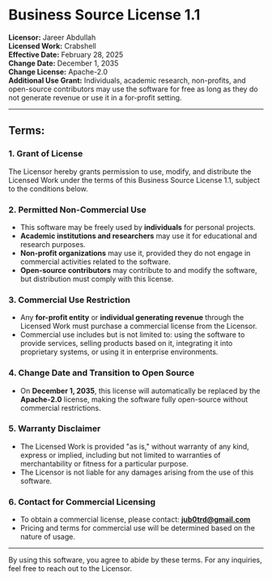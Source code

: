 # Business Source License 1.1

**Licensor:** Jareer Abdullah\
**Licensed Work:** Crabshell\
**Effective Date:** February 28, 2025\
**Change Date:** December 1, 2035\
**Change License:** Apache-2.0\
**Additional Use Grant:** Individuals, academic research, non-profits, and open-source contributors may use the software for free as long as they do not generate revenue or use it in a for-profit setting.

---

## Terms:

### 1. Grant of License

The Licensor hereby grants permission to use, modify, and distribute the Licensed Work under the terms of this Business Source License 1.1, subject to the conditions below.

### 2. Permitted Non-Commercial Use

- This software may be freely used by **individuals** for personal projects.
- **Academic institutions and researchers** may use it for educational and research purposes.
- **Non-profit organizations** may use it, provided they do not engage in commercial activities related to the software.
- **Open-source contributors** may contribute to and modify the software, but distribution must comply with this license.

### 3. Commercial Use Restriction

- Any **for-profit entity** or **individual generating revenue** through the Licensed Work must purchase a commercial license from the Licensor.
- Commercial use includes but is not limited to: using the software to provide services, selling products based on it, integrating it into proprietary systems, or using it in enterprise environments.

### 4. Change Date and Transition to Open Source

- On **December 1, 2035**, this license will automatically be replaced by the **Apache-2.0** license, making the software fully open-source without commercial restrictions.

### 5. Warranty Disclaimer

- The Licensed Work is provided "as is," without warranty of any kind, express or implied, including but not limited to warranties of merchantability or fitness for a particular purpose.
- The Licensor is not liable for any damages arising from the use of this software.

### 6. Contact for Commercial Licensing

- To obtain a commercial license, please contact: **[jub0trd@gmail.com](mailto:jub0trd@gmail.com)**
- Pricing and terms for commercial use will be determined based on the nature of usage.

---

By using this software, you agree to abide by these terms. For any inquiries, feel free to reach out to the Licensor.